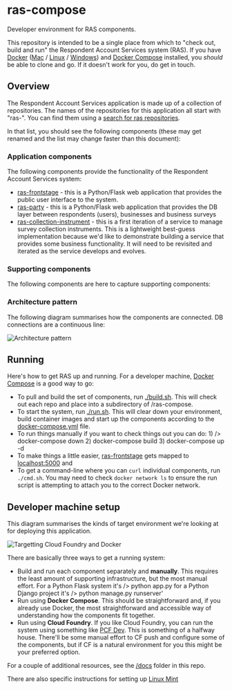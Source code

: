 # ras-compose
Developer environment for RAS components. 

This repository is intended to be a single place from which to "check out, build and run" the Respondent Account Services system (RAS). If you have [Docker](https://docker.com/) ([Mac](https://docs.docker.com/#/docker-for-mac) / [Linux](https://docs.docker.com/#/docker-for-linux) / [Windows](https://docs.docker.com/#/docker-for-windows)) and [Docker Compose](https://www.docker.com/products/docker-compose) installed, you *should* be able to clone and go. If it doesn't work for you, do get in touch.

## Overview

The Respondent Account Services application is made up of a collection of repositories. The names of the repositories for this application all start with "ras-". You can find them using a [search for ras repositories](https://github.com/ONSdigital?q=ras-).

In that list, you should see the following components (these may get renamed and the list may change faster than this document):

### Application components

The following components provide the functionality of the Respondent Account Services system:

  * [ras-frontstage](https://github.com/ONSdigital/ras-frontstage) - this is a Python/Flask web application that provides the public user interface to the system.
  * [ras-party](https://github.com/ONSdigital/ras-party) - this is a Python/Flask web application that provides the DB layer between respondents (users), businesses and business surveys
  * [ras-collection-instrument](https://github.com/ONSdigital/ras-collection-instrument) - this is a first iteration of a service to manage survey collection instruments. This is a lightweight best-guess implementation because we'd like to demonstrate building a service that provides some business functionality. It will need to be revisited and iterated as the service develops and evolves.

### Supporting components

The following components are here to capture supporting components:


### Architecture pattern

The following diagram summarises how the components are connected. DB connections are a continuous line:

![Architecture pattern](https://docs.google.com/drawings/d/19qXRtqJwjtz9g6dLOyMWA9W5bXvdiKAuk154g7yCXEk/pub?w=960&h=720)

## Running

Here's how to get RAS up and running. For a developer machine, [Docker Compose](https://docs.docker.com/compose/) is a good way to go:

  * To pull and build the set of components, run [./build.sh](https://github.com/ONSdigital/ras-compose/blob/master/build.sh). This will check out each repo and place into a subdirectory of /ras-compose.
  * To start the system, run [./run.sh](https://github.com/ONSdigital/ras-compose/blob/master/run.sh). This will clear down your environment, build container images and start up the components according to the [docker-compose.yml](https://github.com/ONSdigital/ras-compose/blob/master/docker-compose.yml) file.
  * To run things manually if you want to check things out you can do: 1) /> docker-compose down  2) docker-compose build  3) docker-compose up -d
  * To make things a little easier, [ras-frontstage](https://github.com/ONSdigital/ras-frontstage) gets mapped to [localhost:5000](http://localhost:5000) and
  * To get a command-line where you can `curl` individual components, run `./cmd.sh`. You may need to check `docker network ls` to ensure the run script is attempting to attach you to the correct Docker network.

## Developer machine setup

This diagram summarises the kinds of target environment we're looking at for deploying this application. 

![Targetting Cloud Foundry and Docker](https://docs.google.com/drawings/d/1Ch4_BZRWbUSYWQJQF5CsVFU2lu6zFw3okEQjuu3tfks/pub?w=960&h=720)

There are basically three ways to get a running system:

  * Build and run each component separately and **manually**. This requires the least amount of supporting infrastructure, but the most manual effort. For a Python Flask system it's /> python app.py for a Python Django project it's /> python manage.py runserver'
  * Run using **Docker Compose**. This should be straightforward and, if you already use Docker, the most straightforward and accessible way of understanding how the components fit together.
  * Run using **Cloud Foundry**. If you like Cloud Foundry, you can run the system using something like [PCF Dev](https://pivotal.io/pcf-dev). This is something of a halfway house. There'll be some manual effort to CF push and configure some of the components, but if CF is a natural environment for you this might be your preferred option.




For a couple of additional resources, see the [/docs](https://github.com/ONSdigital/ras-compose/blob/master/docs) folder in this repo.

There are also specific instructions for setting up [Linux Mint](https://github.com/ONSdigital/ras-compose/blob/master/docs/Linux-Mint.md)


